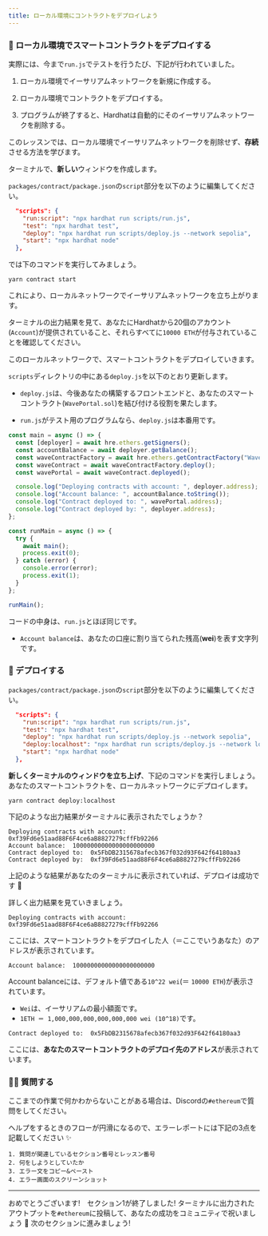```yaml
---
title: ローカル環境にコントラクトをデプロイしよう
---
```

### 🐣 ローカル環境でスマートコントラクトをデプロイする

実際には、今まで`run.js`でテストを行うたび、下記が行われていました。

1. ローカル環境でイーサリアムネットワークを新規に作成する。

2. ローカル環境でコントラクトをデプロイする。

3. プログラムが終了すると、Hardhatは自動的にそのイーサリアムネットワークを削除する。

このレッスンでは、ローカル環境でイーサリアムネットワークを削除せず、**存続**させる方法を学びます。

ターミナルで、**新しい**ウィンドウを作成します。

`packages/contract/package.json`の`script`部分を以下のように編集してください。

```json
  "scripts": {
    "run:script": "npx hardhat run scripts/run.js",
    "test": "npx hardhat test",
    "deploy": "npx hardhat run scripts/deploy.js --network sepolia",
    "start": "npx hardhat node"
  },
```

では下のコマンドを実行してみましょう。

```
yarn contract start
```

これにより、ローカルネットワークでイーサリアムネットワークを立ち上がります。

ターミナルの出力結果を見て、あなたにHardhatから20個のアカウント(`Account`)が提供されていること、それらすべてに`10000 ETH`が付与されていることを確認してください。

このローカルネットワークで、スマートコントラクトをデプロイしていきます。

`scripts`ディレクトリの中にある`deploy.js`を以下のとおり更新します。

- `deploy.js`は、今後あなたの構築するフロントエンドと、あなたのスマートコントラクト(`WavePortal.sol`)を結び付ける役割を果たします。

- `run.js`がテスト用のプログラムなら、`deploy.js`は本番用です。

```js
const main = async () => {
  const [deployer] = await hre.ethers.getSigners();
  const accountBalance = await deployer.getBalance();
  const waveContractFactory = await hre.ethers.getContractFactory("WavePortal");
  const waveContract = await waveContractFactory.deploy();
  const wavePortal = await waveContract.deployed();

  console.log("Deploying contracts with account: ", deployer.address);
  console.log("Account balance: ", accountBalance.toString());
  console.log("Contract deployed to: ", wavePortal.address);
  console.log("Contract deployed by: ", deployer.address);
};

const runMain = async () => {
  try {
    await main();
    process.exit(0);
  } catch (error) {
    console.error(error);
    process.exit(1);
  }
};

runMain();
```

コードの中身は、`run.js`とほぼ同じです。

- `Account balance`は、あなたの口座に割り当てられた残高(**wei**)を表す文字列です。

### 🎉 デプロイする

`packages/contract/package.json`の`script`部分を以下のように編集してください。

```json
  "scripts": {
    "run:script": "npx hardhat run scripts/run.js",
    "test": "npx hardhat test",
    "deploy": "npx hardhat run scripts/deploy.js --network sepolia",
    "deploy:localhost": "npx hardhat run scripts/deploy.js --network localhost",
    "start": "npx hardhat node"
  },
```

**新しくターミナルのウィンドウを立ち上げ**、下記のコマンドを実行しましょう。あなたのスマートコントラクトを、ローカルネットワークにデプロイします。

```
yarn contract deploy:localhost
```

下記のような出力結果がターミナルに表示されたでしょうか？

```
Deploying contracts with account: 0xf39Fd6e51aad88F6F4ce6aB8827279cffFb92266
Account balance:  10000000000000000000000
Contract deployed to:  0x5FbDB2315678afecb367f032d93F642f64180aa3
Contract deployed by:  0xf39Fd6e51aad88F6F4ce6aB8827279cffFb92266
```

上記のような結果があなたのターミナルに表示されていれば、デプロイは成功です 🎉

詳しく出力結果を見ていきましょう。

```
Deploying contracts with account:  0xf39Fd6e51aad88F6F4ce6aB8827279cffFb92266
```

ここには、スマートコントラクトをデプロイした人（＝ここでいうあなた）のアドレスが表示されています。

```
Account balance:  10000000000000000000000
```

Account balanceには、デフォルト値である`10^22 wei`(＝ `10000 ETH`)が表示されています。

- `Wei`は、イーサリアムの最小額面です。
- `1ETH ＝ 1,000,000,000,000,000,000 wei (10^18)`です。

```
Contract deployed to:  0x5FbDB2315678afecb367f032d93F642f64180aa3
```

ここには、**あなたのスマートコントラクトのデプロイ先のアドレス**が表示されています。

### 🙋‍♂️ 質問する

ここまでの作業で何かわからないことがある場合は、Discordの`#ethereum`で質問をしてください。

ヘルプをするときのフローが円滑になるので、エラーレポートには下記の3点を記載してください ✨

```
1. 質問が関連しているセクション番号とレッスン番号
2. 何をしようとしていたか
3. エラー文をコピー&ペースト
4. エラー画面のスクリーンショット
```

---

おめでとうございます!　セクション1が終了しました!
ターミナルに出力されたアウトプットを`#ethereum`に投稿して、あなたの成功をコミュニティで祝いましょう 🎉
次のセクションに進みましょう!

